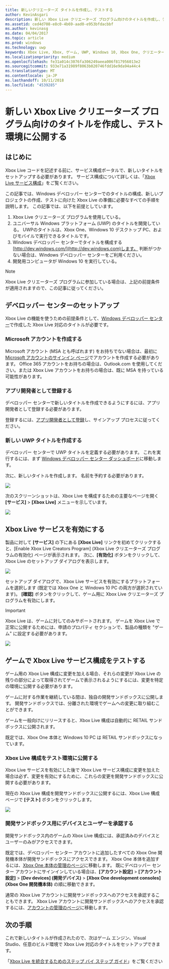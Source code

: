 ```yaml
---
title: 新しいクリエーターズ タイトルを作成し、テストする
author: KevinAsgari
description: 新しい Xbox Live クリエーターズ プログラム向けのタイトルを作成し、テスト環境に公開する方法について説明します。
ms.assetid: ced4d708-e8c0-4b69-aad0-e953bfdacbbf
ms.author: kevinasg
ms.date: 04/04/2017
ms.topic: article
ms.prod: windows
ms.technology: uwp
keywords: Xbox Live, Xbox, ゲーム, UWP, Windows 10, Xbox One, クリエーター, テスト
ms.localizationpriority: medium
ms.openlocfilehash: fe31a014c3076fa306249aeea006f817956013e2
ms.sourcegitcommit: 933e71a31989f8063b020746fdd16e9da94a44c4
ms.translationtype: MT
ms.contentlocale: ja-JP
ms.lasthandoff: 10/11/2018
ms.locfileid: "4539285"
---
```

# <a name="create-a-new-xbox-live-creators-program-title-and-publish-to-the-test-environment"></a>新しい Xbox Live クリエーターズ プログラム向けのタイトルを作成し、テスト環境に公開する

## <a name="introduction"></a>はじめに

Xbox Live コードを記述する前に、サービス構成ポータルで、新しいタイトルをセットアップする必要があります。  サービス構成について詳しくは、「[Xbox Live サービス構成](../xbox-live-service-configuration.md)」をご覧ください。

この記事では、Windows デベロッパー センターでのタイトルの構成、新しいプロジェクトの作成、テストに向けた Xbox Live の準備に必要なすべての手順を説明します。 この記事では、以下を前提としています。

1. Xbox Live クリエーターズ プログラムを使用している。
2. ユニバーサル Windows プラットフォーム (UWP) のタイトルを開発している。  UWPのタイトルは、Xbox One、Windows 10 デスクトップ PC、およびモバイルで実行できるタイトルです。
3. Windows デベロッパー センターでタイトルを構成する[http://dev.windows.com/](http://dev.windows.com)します。  判断がつかない場合は、Windows デベロッパー センターをご利用ください。
4. 開発用コンピュータが Windows 10 を実行している。

> [!NOTE]
> Xbox Live クリエーターズ プログラムに参加している場合は、上記の前提条件が適用されますので、この記事に従ってください。

## <a name="dev-center-setup"></a>デベロッパー センターのセットアップ

Xbox Live の機能を使うための前提条件として、[Windows デベロッパー センター](http://dev.windows.com)で作成した Xbox Live 対応のタイトルが必要です。

### <a name="create-a-microsoft-account"></a>Microsoft アカウントを作成する
Microsoft アカウント (MSA とも呼ばれます) をお持ちでない場合は、最初に [Microsoft アカウントのサインイン ページ](https://go.microsoft.com/fwlink/p/?LinkID=254486)でアカウントを作成する必要があります。 Office 365 アカウントをお持ちの場合は、Outlook.com を使用してください。または Xbox Live アカウントをお持ちの場合は、既に MSA を持っている可能性があります。

### <a name="register-as-an-app-developer"></a>アプリ開発者として登録する
デベロッパー センターで新しいタイトルを作成できるようにするには、アプリ開発者として登録する必要があります。

登録するには、[アプリ開発者として登録](https://developer.microsoft.com/store/register)し、サインアップ プロセスに従ってください。

### <a name="create-a-new-uwp-title"></a>新しい UWP タイトルを作成する
デベロッパー センターで UWP タイトルを定義する必要があります。 これを実行するには、まず [Windows デベロッパー センター ダッシュボード](https://developer.microsoft.com/dashboard/)に移動します。

次に、新しいタイトルを作成します。 名前を予約する必要があります。

![](../images/getting_started/first_xbltitle_newapp.png)

次のスクリーンショットは、Xbox Live を構成するための主要なページを開く **[サービス]** >  **[Xbox Live]** メニューを示しています。

![](../images/creators_udc/creators_udc_xboxlive_page.png)

## <a name="enable-xbox-live-services"></a>Xbox Live サービスを有効にする
製品に対して **[サービス]** の下にある **[Xbox Live]** リンクを初めてクリックすると、[Enable Xbox Live Creators Program] (Xbox Live クリエーターズ プログラムの有効化) ページが表示されます。  次に、**[有効化]** ボタンをクリックして、Xbox Live のセットアップ ダイアログを表示します。

![](../images/creators_udc/creators_udc_xboxlive_enable.png)

セットアップ ダイアログで、Xbox Live サービスを有効にするプラットフォームを選択します (既定では Xbox One と Windows 10 PC の両方が選択されています)。  **[確認]** ボタンをクリックして、ゲーム用に Xbox Live クリエーターズ プログラムを有効にします。

> [!IMPORTANT]
> Xbox Live は、ゲームに対してのみサポートされます。 ゲームを Xbox Live で正常に公開するためには、申請のプロパティ セクションで、製品の種類を "ゲーム" に設定する必要があります。

![](../images/creators_udc/creators_udc_xboxlive_enable_dialog.png)

## <a name="test-xbox-live-service-configuration-in-your-game"></a>ゲームで Xbox Live サービス構成をテストする
ゲーム用の Xbox Live 構成に変更を加える場合、それらの変更が Xbox Live の残りの部分によって取得されてゲームで表示されるようにするには、変更を特定の環境に公開する必要があります。

ゲームに対する作業を継続している間は、独自の開発サンドボックスに公開します。  開発サンドボックスでは、分離された環境でゲームへの変更に取り組むことができます。

ゲームを一般向けにリリースすると、Xbox Live 構成は自動的に RETAIL サンドボックスに公開されます。

既定では、Xbox One 本体と Windows 10 PC は RETAIL サンドボックスになっています。

### <a name="publish-xbox-live-configuration-to-the-test-environment"></a>Xbox Live 構成をテスト環境に公開する

Xbox Live サービスを有効にした後で Xbox Live サービス構成に変更を加えた場合は必ず、変更を有効にするために、これらの変更を開発サンドボックスに公開する必要があります。

現在の Xbox Live 構成を開発サンドボックスに公開するには、Xbox Live 構成ページで **[テスト]** ボタンをクリックします。

![](../images/creators_udc/creators_udc_xboxlive_config_test.png)

### <a name="authorize-devices-and-users-for-the-development-sandbox"></a>開発サンドボックス用にデバイスとユーザーを承認する

開発サンドボックス内のゲームの Xbox Live 構成には、承認済みのデバイスとユーザーのみがアクセスできます。

既定では、デベロッパー センター アカウントに追加したすべての Xbox One 開発機本体が開発サンドボックスにアクセスできます。  Xbox One 本体を追加するには、[Xbox One 本体の管理のページ](https://partner.microsoft.com/XboxDevices)に移動します。 既にデベロッパー センター アカウントにサインインしている場合は、**[アカウント設定]** > **[アカウント設定]** > **[Dev devices] (開発デバイス)** > **[Xbox One development consoles] (Xbox One 開発機本体)** の順に移動できます。

通常の Xbox Live アカウントに開発サンドボックスへのアクセスを承認することもできます。  Xbox Live アカウントに開発サンドボックスへのアクセスを承認するには、[アカウントの管理のページ](https://developer.microsoft.com/xboxtestaccounts/configurecreators)に移動します。

## <a name="next-steps"></a>次の手順
これで新しいタイトルが作成されたので、次はゲーム エンジン、Visual Studio、任意のビルド環境で Xbox Live 対応のタイトルをセットアップできます。

「[Xbox Live を統合するためのステップ バイ ステップ ガイド](creators-step-by-step-guide.md)」をご覧ください
